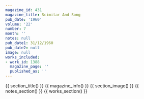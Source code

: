 ```yaml
---
magazine_id: 431
magazine_title: Scimitar And Song
pub_date: '1960'
volume: '22'
number: 7
month: ''
notes: null
pub_date1: 31/12/1960
pub_date2: null
image: null
works_included:
- work_id: 1388
  magazine_page: ''
  published_as: ''
---
```


{{ section_title() }}
{{ magazine_info() }}
{{ section_image() }}
{{ notes_section() }}
{{ works_section() }}
